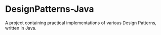 # DesignPatterns-Java
A project containing practical implementations of various Design Patterns, written in Java.

